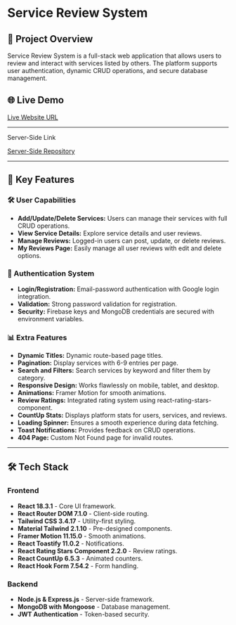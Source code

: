 # Service Review System

## 🚀 Project Overview

Service Review System is a full-stack web application that allows users to review and interact with services listed by others. The platform supports user authentication, dynamic CRUD operations, and secure database management.

## 🌐 Live Demo

[Live Website URL](https://services-review.netlify.app/)

---

Server-Side Link

[Server-Side Repository](https://github.com/mrashed21/service-review-server)

---

## 🎯 Key Features

### 🛠 User Capabilities

- **Add/Update/Delete Services:** Users can manage their services with full CRUD operations.
- **View Service Details:** Explore service details and user reviews.
- **Manage Reviews:** Logged-in users can post, update, or delete reviews.
- **My Reviews Page:** Easily manage all user reviews with edit and delete options.

### 🔑 Authentication System

- **Login/Registration:** Email-password authentication with Google login integration.
- **Validation:** Strong password validation for registration.
- **Security:** Firebase keys and MongoDB credentials are secured with environment variables.

### 📊 Extra Features

- **Dynamic Titles:** Dynamic route-based page titles.
- **Pagination:** Display services with 6-9 entries per page.
- **Search and Filters:** Search services by keyword and filter them by category.
- **Responsive Design:** Works flawlessly on mobile, tablet, and desktop.
- **Animations:** Framer Motion for smooth animations.
- **Review Ratings:** Integrated rating system using react-rating-stars-component.
- **CountUp Stats:** Displays platform stats for users, services, and reviews.
- **Loading Spinner:** Ensures a smooth experience during data fetching.
- **Toast Notifications:** Provides feedback on CRUD operations.
- **404 Page:** Custom Not Found page for invalid routes.

---

## 🛠 Tech Stack

### Frontend

- **React 18.3.1** - Core UI framework.
- **React Router DOM 7.1.0** - Client-side routing.
- **Tailwind CSS 3.4.17** - Utility-first styling.
- **Material Tailwind 2.1.10** - Pre-designed components.
- **Framer Motion 11.15.0** - Smooth animations.
- **React Toastify 11.0.2** - Notifications.
- **React Rating Stars Component 2.2.0** - Review ratings.
- **React CountUp 6.5.3** - Animated counters.
- **React Hook Form 7.54.2** - Form handling.

### Backend

- **Node.js & Express.js** - Server-side framework.
- **MongoDB with Mongoose** - Database management.
- **JWT Authentication** - Token-based security.
